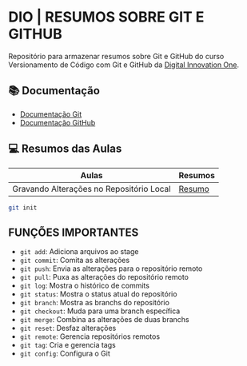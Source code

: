 # DIO | RESUMOS SOBRE GIT E GITHUB

Repositório para armazenar resumos sobre Git e GitHub do curso Versionamento de Código com Git e GitHub da [Digital Innovation One](https://web.dio.me/).

## 📚 Documentação
- [Documentação Git](https://git.scm.com/doc)
- [Documentação GitHub](https://docs.github.com/pt)

## 💻 Resumos das Aulas

| Aulas | Resumos |
| ----- | ------- |
| Gravando Alterações no Repositório Local | [Resumo]() |

``` bash
git init 
```

## FUNÇÕES IMPORTANTES
- `git add`: Adiciona arquivos ao stage
- `git commit`: Comita as alterações
- `git push`: Envia as alterações para o repositório remoto
- `git pull`: Puxa as alterações do repositório remoto
- `git log`: Mostra o histórico de commits
- `git status`: Mostra o status atual do repositório
- `git branch`: Mostra as branchs do repositório
- `git checkout`: Muda para uma branch específica
- `git merge`: Combina as alterações de duas branchs
- `git reset`: Desfaz alterações
- `git remote`: Gerencia repositórios remotos
- `git tag`: Cria e gerencia tags
- `git config`: Configura o Git


